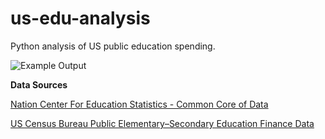# us-edu-analysis
Python analysis of US public education spending. 

![Example Output](https://cloud.githubusercontent.com/assets/13774149/10270141/0d280094-6ab7-11e5-8a09-e0b03214a0cd.gif)


**Data Sources**


[Nation Center For Education Statistics - Common Core of Data](http://nces.ed.gov/ccd/f33agency.asp)

[US Census Bureau Public Elementary–Secondary Education Finance Data](http://www.census.gov/govs/school/)
